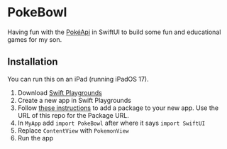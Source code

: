 # PokeBowl
Having fun with the [PokéApi](https://pokeapi.co/) in SwiftUI to build some fun and educational games for my son.

## Installation
You can run this on an iPad (running iPadOS 17).

1. Download [Swift Playgrounds](https://apps.apple.com/us/app/swift-playgrounds/id908519492)
2. Create a new app in Swift Playgrounds
3. Follow [these instructions](https://developer.apple.com/documentation/swift-playgrounds/add-a-swift-package) to add a package to your new app. Use the URL of this repo for the Package URL.
4. In `MyApp` add `import PokeBowl` after where it says `import SwiftUI`
5. Replace `ContentView` with `PokemonView`
6. Run the app
